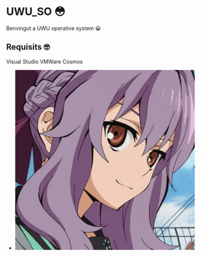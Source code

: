 # UWU_SO 😳

Benvingut a UWU operative system 😀

## Requisits 🤓

Visual Studio
VMWare
Cosmos

- ![foto](./shinoa%20hiragi.png)
